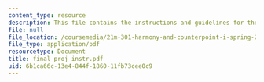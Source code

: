 ```yaml
---
content_type: resource
description: This file contains the instructions and guidelines for the final project.
file: null
file_location: /coursemedia/21m-301-harmony-and-counterpoint-i-spring-2005/6b1ca66c13e4844f186011fb73cee0c9_final_proj_instr.pdf
file_type: application/pdf
resourcetype: Document
title: final_proj_instr.pdf
uid: 6b1ca66c-13e4-844f-1860-11fb73cee0c9
---
```

